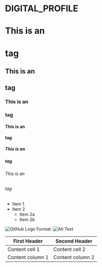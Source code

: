 # DIGITAL_PROFILE



# This is an <h1> tag
## This is an <h2> tag
### This is an <h3> tag
#### This is an <h4> tag
##### This is an <h5> tag
###### This is an <h6> tag


* Item 1
* Item 2 
    * Item 2a
    * Item 2b
    
![GitHub Logo](/images/logo.png)
Format: ![Alt Text](https://cdn.pixabay.com/photo/2014/02/27/16/10/tree-276014__340.jpg)
    
    
First Header | Second Header
-------------|--------------
Content cell 1 | Content cell 2
Content column 1 | Content column 2
    
